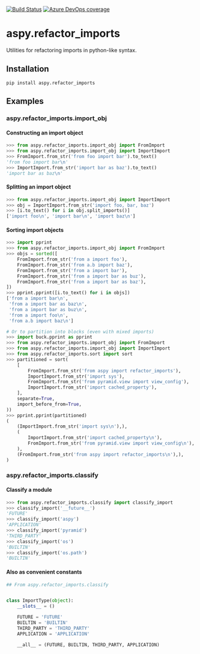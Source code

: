 [![Build Status](https://asottile.visualstudio.com/asottile/_apis/build/status/asottile.aspy.refactor_imports?branchName=master)](https://asottile.visualstudio.com/asottile/_build/latest?definitionId=5&branchName=master)
[![Azure DevOps coverage](https://img.shields.io/azure-devops/coverage/asottile/asottile/5/master.svg)](https://dev.azure.com/asottile/asottile/_build/latest?definitionId=5&branchName=master)

aspy.refactor_imports
=====================

Utilities for refactoring imports in python-like syntax.

## Installation

`pip install aspy.refactor_imports`

## Examples

### aspy.refactor_imports.import_obj

#### Constructing an import object

```python
>>> from aspy.refactor_imports.import_obj import FromImport
>>> from aspy.refactor_imports.import_obj import ImportImport
>>> FromImport.from_str('from foo import bar').to_text()
'from foo import bar\n'
>>> ImportImport.from_str('import bar as baz').to_text()
'import bar as baz\n'
```

#### Splitting an import object

```python
>>> from aspy.refactor_imports.import_obj import ImportImport
>>> obj = ImportImport.from_str('import foo, bar, baz')
>>> [i.to_text() for i in obj.split_imports()]
['import foo\n', 'import bar\n', 'import baz\n']
```

#### Sorting import objects

```python
>>> import pprint
>>> from aspy.refactor_imports.import_obj import FromImport
>>> objs = sorted([
    FromImport.from_str('from a import foo'),
    FromImport.from_str('from a.b import baz'),
    FromImport.from_str('from a import bar'),
    FromImport.from_str('from a import bar as buz'),
    FromImport.from_str('from a import bar as baz'),
])
>>> pprint.pprint([i.to_text() for i in objs])
['from a import bar\n',
 'from a import bar as baz\n',
 'from a import bar as buz\n',
 'from a import foo\n',
 'from a.b import baz\n']
```

```python
# Or to partition into blocks (even with mixed imports)
>>> import buck.pprint as pprint
>>> from aspy.refactor_imports.import_obj import FromImport
>>> from aspy.refactor_imports.import_obj import ImportImport
>>> from aspy.refactor_imports.sort import sort
>>> partitioned = sort(
    [
        FromImport.from_str('from aspy import refactor_imports'),
        ImportImport.from_str('import sys'),
        FromImport.from_str('from pyramid.view import view_config'),
        ImportImport.from_str('import cached_property'),
    ],
    separate=True,
    import_before_from=True,
))
>>> pprint.pprint(partitioned)
(
    (ImportImport.from_str('import sys\n'),),
    (
        ImportImport.from_str('import cached_property\n'),
        FromImport.from_str('from pyramid.view import view_config\n'),
    ),
    (FromImport.from_str('from aspy import refactor_imports\n'),),
)

```

### aspy.refactor_imports.classify

#### Classify a module

```python
>>> from aspy.refactor_imports.classify import classify_import
>>> classify_import('__future__')
'FUTURE'
>>> classify_import('aspy')
'APPLICATION'
>>> classify_import('pyramid')
'THIRD_PARTY'
>>> classify_import('os')
'BUILTIN'
>>> classify_import('os.path')
'BUILTIN'
```

#### Also as convenient constants

```python
## From aspy.refactor_imports.classify


class ImportType(object):
    __slots__ = ()

    FUTURE = 'FUTURE'
    BUILTIN = 'BUILTIN'
    THIRD_PARTY = 'THIRD_PARTY'
    APPLICATION = 'APPLICATION'

    __all__ = (FUTURE, BUILTIN, THIRD_PARTY, APPLICATION)
```
